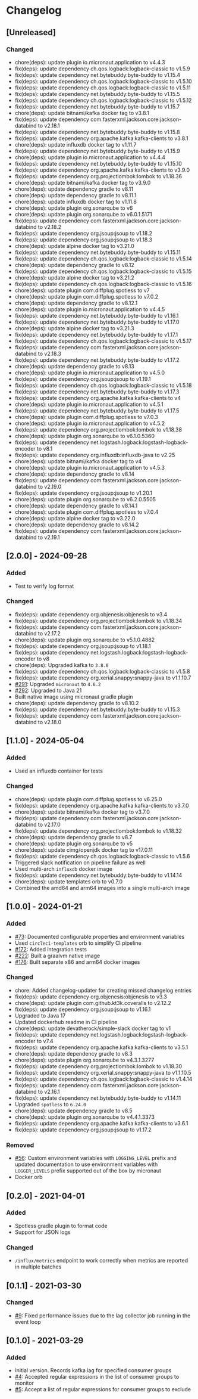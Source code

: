 # Changelog

## [Unreleased]
### Changed
- chore(deps): update plugin io.micronaut.application to v4.4.3
- fix(deps): update dependency ch.qos.logback:logback-classic to v1.5.9
- fix(deps): update dependency net.bytebuddy:byte-buddy to v1.15.4
- fix(deps): update dependency ch.qos.logback:logback-classic to v1.5.10
- fix(deps): update dependency ch.qos.logback:logback-classic to v1.5.11
- fix(deps): update dependency net.bytebuddy:byte-buddy to v1.15.5
- fix(deps): update dependency ch.qos.logback:logback-classic to v1.5.12
- fix(deps): update dependency net.bytebuddy:byte-buddy to v1.15.7
- chore(deps): update bitnami/kafka docker tag to v3.8.1
- fix(deps): update dependency com.fasterxml.jackson.core:jackson-databind to v2.18.1
- fix(deps): update dependency net.bytebuddy:byte-buddy to v1.15.8
- fix(deps): update dependency org.apache.kafka:kafka-clients to v3.8.1
- chore(deps): update influxdb docker tag to v1.11.7
- fix(deps): update dependency net.bytebuddy:byte-buddy to v1.15.9
- chore(deps): update plugin io.micronaut.application to v4.4.4
- fix(deps): update dependency net.bytebuddy:byte-buddy to v1.15.10
- fix(deps): update dependency org.apache.kafka:kafka-clients to v3.9.0
- fix(deps): update dependency org.projectlombok:lombok to v1.18.36
- chore(deps): update bitnami/kafka docker tag to v3.9.0
- chore(deps): update dependency gradle to v8.11
- chore(deps): update dependency gradle to v8.11.1
- chore(deps): update influxdb docker tag to v1.11.8
- chore(deps): update plugin org.sonarqube to v6
- chore(deps): update plugin org.sonarqube to v6.0.1.5171
- fix(deps): update dependency com.fasterxml.jackson.core:jackson-databind to v2.18.2
- fix(deps): update dependency org.jsoup:jsoup to v1.18.2
- fix(deps): update dependency org.jsoup:jsoup to v1.18.3
- chore(deps): update alpine docker tag to v3.21.0
- fix(deps): update dependency net.bytebuddy:byte-buddy to v1.15.11
- fix(deps): update dependency ch.qos.logback:logback-classic to v1.5.14
- chore(deps): update dependency gradle to v8.12
- fix(deps): update dependency ch.qos.logback:logback-classic to v1.5.15
- chore(deps): update alpine docker tag to v3.21.2
- fix(deps): update dependency ch.qos.logback:logback-classic to v1.5.16
- chore(deps): update plugin com.diffplug.spotless to v7
- chore(deps): update plugin com.diffplug.spotless to v7.0.2
- chore(deps): update dependency gradle to v8.12.1
- chore(deps): update plugin io.micronaut.application to v4.4.5
- fix(deps): update dependency net.bytebuddy:byte-buddy to v1.16.1
- fix(deps): update dependency net.bytebuddy:byte-buddy to v1.17.0
- chore(deps): update alpine docker tag to v3.21.3
- fix(deps): update dependency net.bytebuddy:byte-buddy to v1.17.1
- fix(deps): update dependency ch.qos.logback:logback-classic to v1.5.17
- fix(deps): update dependency com.fasterxml.jackson.core:jackson-databind to v2.18.3
- fix(deps): update dependency net.bytebuddy:byte-buddy to v1.17.2
- chore(deps): update dependency gradle to v8.13
- chore(deps): update plugin io.micronaut.application to v4.5.0
- fix(deps): update dependency org.jsoup:jsoup to v1.19.1
- fix(deps): update dependency ch.qos.logback:logback-classic to v1.5.18
- fix(deps): update dependency net.bytebuddy:byte-buddy to v1.17.3
- fix(deps): update dependency org.apache.kafka:kafka-clients to v4
- chore(deps): update plugin io.micronaut.application to v4.5.1
- fix(deps): update dependency net.bytebuddy:byte-buddy to v1.17.5
- chore(deps): update plugin com.diffplug.spotless to v7.0.3
- chore(deps): update plugin io.micronaut.application to v4.5.2
- fix(deps): update dependency org.projectlombok:lombok to v1.18.38
- chore(deps): update plugin org.sonarqube to v6.1.0.5360
- fix(deps): update dependency net.logstash.logback:logstash-logback-encoder to v8.1
- fix(deps): update dependency org.influxdb:influxdb-java to v2.25
- chore(deps): update bitnami/kafka docker tag to v4
- chore(deps): update plugin io.micronaut.application to v4.5.3
- chore(deps): update dependency gradle to v8.14
- fix(deps): update dependency com.fasterxml.jackson.core:jackson-databind to v2.19.0
- fix(deps): update dependency org.jsoup:jsoup to v1.20.1
- chore(deps): update plugin org.sonarqube to v6.2.0.5505
- chore(deps): update dependency gradle to v8.14.1
- chore(deps): update plugin com.diffplug.spotless to v7.0.4
- chore(deps): update alpine docker tag to v3.22.0
- chore(deps): update dependency gradle to v8.14.2
- fix(deps): update dependency com.fasterxml.jackson.core:jackson-databind to v2.19.1

## [2.0.0] - 2024-09-28
### Added
- Test to verify log format

### Changed
- fix(deps): update dependency org.objenesis:objenesis to v3.4
- fix(deps): update dependency org.projectlombok:lombok to v1.18.34
- fix(deps): update dependency com.fasterxml.jackson.core:jackson-databind to v2.17.2
- chore(deps): update plugin org.sonarqube to v5.1.0.4882
- fix(deps): update dependency org.jsoup:jsoup to v1.18.1
- fix(deps): update dependency net.logstash.logback:logstash-logback-encoder to v8
- chore(deps): Upgraded kafka to `3.8.0`
- fix(deps): update dependency ch.qos.logback:logback-classic to v1.5.8
- fix(deps): update dependency org.xerial.snappy:snappy-java to v1.1.10.7
- [#291](https://github.com/devatherock/kafka-lag-monitor/issues/291): Upgraded `micronaut` to `4.6.2`
- [#292](https://github.com/devatherock/kafka-lag-monitor/issues/292): Upgraded to Java 21
- Built native image using micronaut gradle plugin
- chore(deps): update dependency gradle to v8.10.2
- fix(deps): update dependency net.bytebuddy:byte-buddy to v1.15.3
- fix(deps): update dependency com.fasterxml.jackson.core:jackson-databind to v2.18.0

## [1.1.0] - 2024-05-04
### Added
- Used an influxdb container for tests

### Changed
- chore(deps): update plugin com.diffplug.spotless to v6.25.0
- fix(deps): update dependency org.apache.kafka:kafka-clients to v3.7.0
- chore(deps): update bitnami/kafka docker tag to v3.7.0
- fix(deps): update dependency com.fasterxml.jackson.core:jackson-databind to v2.17.0
- fix(deps): update dependency org.projectlombok:lombok to v1.18.32
- chore(deps): update dependency gradle to v8.7
- chore(deps): update plugin org.sonarqube to v5
- chore(deps): update cimg/openjdk docker tag to v17.0.11
- fix(deps): update dependency ch.qos.logback:logback-classic to v1.5.6
- Triggered slack notification on pipeline failure as well
- Used multi-arch `influxdb` docker image
- fix(deps): update dependency net.bytebuddy:byte-buddy to v1.14.14
- chore(deps): update templates orb to v0.7.0
- Combined the amd64 and arm64 images into a single multi-arch image

## [1.0.0] - 2024-01-21
### Added
- [#73](https://github.com/devatherock/kafka-lag-monitor/issues/73): Documented configurable properties and environment variables
- Used `circleci-templates` orb to simplify CI pipeline
- [#172](https://github.com/devatherock/kafka-lag-monitor/issues/172): Added integration tests
- [#222](https://github.com/devatherock/kafka-lag-monitor/issues/222): Built a graalvm native image
- [#176](https://github.com/devatherock/kafka-lag-monitor/issues/176): Built separate x86 and arm64 docker images

### Changed
- chore: Added changelog-updater for creating missed changelog entries
- fix(deps): update dependency org.objenesis:objenesis to v3.3
- chore(deps): update plugin com.github.kt3k.coveralls to v2.12.2
- fix(deps): update dependency org.jsoup:jsoup to v1.16.1
- Upgraded to Java 17
- Updated dockerhub readme in CI pipeline
- chore(deps): update devatherock/simple-slack docker tag to v1
- fix(deps): update dependency net.logstash.logback:logstash-logback-encoder to v7.4
- fix(deps): update dependency org.apache.kafka:kafka-clients to v3.5.1
- chore(deps): update dependency gradle to v8.3
- chore(deps): update plugin org.sonarqube to v4.3.1.3277
- fix(deps): update dependency org.projectlombok:lombok to v1.18.30
- fix(deps): update dependency org.xerial.snappy:snappy-java to v1.1.10.5
- fix(deps): update dependency ch.qos.logback:logback-classic to v1.4.14
- fix(deps): update dependency com.fasterxml.jackson.core:jackson-databind to v2.16.1
- fix(deps): update dependency net.bytebuddy:byte-buddy to v1.14.11
- Upgraded `spotless` to `6.24.0`
- chore(deps): update dependency gradle to v8.5
- chore(deps): update plugin org.sonarqube to v4.4.1.3373
- fix(deps): update dependency org.apache.kafka:kafka-clients to v3.6.1
- fix(deps): update dependency org.jsoup:jsoup to v1.17.2

### Removed
- [#56](https://github.com/devatherock/kafka-lag-monitor/issues/56): Custom environment variables with `LOGGING_LEVEL` prefix and updated documentation to use environment variables with `LOGGER_LEVELS` prefix supported out of the box by micronaut
- Docker orb

## [0.2.0] - 2021-04-01
### Added
- Spotless gradle plugin to format code
- Support for JSON logs

### Changed
- `/influx/metrics` endpoint to work correctly when metrics are reported in multiple batches

## [0.1.1] - 2021-03-30
### Changed
- [#9](https://github.com/devatherock/kafka-lag-monitor/issues/9): Fixed performance issues due to the lag collector job running in the event loop

## [0.1.0] - 2021-03-29
### Added
- Initial version. Records kafka lag for specified consumer groups
- [#4](https://github.com/devatherock/kafka-lag-monitor/issues/4): Accepted regular expressions in the list of consumer groups to monitor
- [#5](https://github.com/devatherock/kafka-lag-monitor/issues/5): Accept a list of regular expressions for consumer groups to exclude